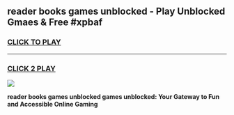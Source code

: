 
## reader books games unblocked - Play Unblocked Gmaes & Free #xpbaf
<h3>
<a href="https://news.freeplayer.one?title=reader_books_games_unblocked&ref=03M">CLICK TO PLAY</a></h3>
<hr>

<h3>
<a href="https://news.freeplayer.one?title=reader_books_games_unblocked&ref=03M">CLICK 2 PLAY</a>
  
</h3>

<a href="https://news.freeplayer.one?title=reader_books_games_unblocked&ref=03M"><img src="https://clearcache.store/games.png"></a>


**reader books games unblocked games unblocked: Your Gateway to Fun and Accessible Online Gaming**
